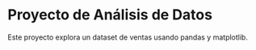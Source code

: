 # Proyecto de Análisis de Datos

Este proyecto explora un dataset de ventas usando pandas y matplotlib.